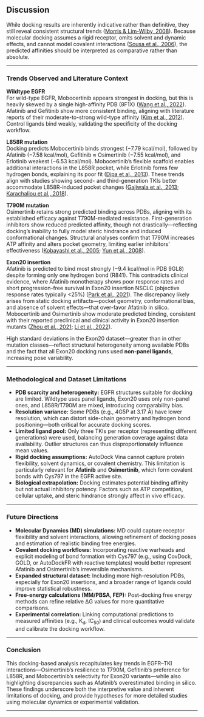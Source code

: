 ## Discussion

While docking results are inherently indicative rather than definitive, they still reveal consistent structural trends ([Morris & Lim-Wilby, 2008](https://link.springer.com/protocol/10.1007/978-1-59745-177-2_19)). Because molecular docking assumes a rigid receptor, omits solvent and dynamic effects, and cannot model covalent interactions ([Sousa et al., 2006](https://onlinelibrary.wiley.com/doi/10.1002/prot.21082)), the predicted affinities should be interpreted as comparative rather than absolute.

---

### Trends Observed and Literature Context

**Wildtype EGFR**  
For wild-type EGFR, Mobocertinib appears strongest in docking, but this is heavily skewed by a single high-affinity PDB (8F1X) ([Wang et al., 2022](https://pmc.ncbi.nlm.nih.gov/articles/PMC9433531/)). Afatinib and Gefitinib show more consistent binding, aligning with literature reports of their moderate-to-strong wild-type affinity ([Kim et al., 2012](https://pmc.ncbi.nlm.nih.gov/articles/PMC3390174/)). Control ligands bind weakly, validating the specificity of the docking workflow.

**L858R mutation**  
Docking predicts Mobocertinib binds strongest (−7.79 kcal/mol), followed by Afatinib (−7.58 kcal/mol), Gefitinib ≈ Osimertinib (−7.55 kcal/mol), and Erlotinib weakest (−6.53 kcal/mol). Mobocertinib’s flexible scaffold enables additional interactions in the L858R pocket, while Erlotinib forms few hydrogen bonds, explaining its poor fit ([Dipa et al., 2013](https://www.nature.com/articles/s41598-025-10412-4)). These trends align with studies showing second- and third-generation TKIs better accommodate L858R-induced pocket changes ([Gajiwala et al., 2013](https://www.sciencedirect.com/science/article/pii/S0969212612004297); [Karachaliou et al., 2018](https://tcr.amegroups.org/article/view/24920/html)).

**T790M mutation**  
Osimertinib retains strong predicted binding across PDBs, aligning with its established efficacy against T790M-mediated resistance. First-generation inhibitors show reduced predicted affinity, though not drastically—reflecting docking’s inability to fully model steric hindrance and induced conformational changes. Structural analyses confirm that T790M increases ATP affinity and alters pocket geometry, limiting earlier inhibitors’ effectiveness ([Kobayashi et al., 2005](https://pubmed.ncbi.nlm.nih.gov/15998909/); [Yun et al., 2008](https://pubmed.ncbi.nlm.nih.gov/18559453/)).

**Exon20 insertion**  
Afatinib is predicted to bind most strongly (−9.4 kcal/mol in PDB 9GL8) despite forming only one hydrogen bond (R841). This contradicts clinical evidence, where Afatinib monotherapy shows poor response rates and short progression-free survival in Exon20 insertion NSCLC (objective response rates typically <25%) ([Park et al., 2021](https://pubmed.ncbi.nlm.nih.gov/34647988/)). The discrepancy likely arises from static docking artifacts—pocket geometry, conformational bias, and absence of solvent effects—that over-favor Afatinib in silico.  
Mobocertinib and Osimertinib show moderate predicted binding, consistent with their reported preclinical and clinical activity in Exon20 insertion mutants ([Zhou et al., 2021](https://jamanetwork.com/journals/jamaoncology/fullarticle/2784882); [Li et al., 2022](https://www.frontiersin.org/journals/oncology/articles/10.3389/fonc.2022.1010311/full)).

High standard deviations in the Exon20 dataset—greater than in other mutation classes—reflect structural heterogeneity among available PDBs and the fact that all Exon20 docking runs used **non-panel ligands**, increasing pose variability.

---

### Methodological and Dataset Limitations

- **PDB scarcity and heterogeneity:** EGFR structures suitable for docking are limited. Wildtype uses panel ligands, Exon20 uses only non-panel ones, and L858R/T790M are mixed, introducing comparability bias.  
- **Resolution variance:** Some PDBs (e.g., 4G5P at 3.17 Å) have lower resolution, which can distort side-chain geometry and hydrogen bond positioning—both critical for accurate docking scores.  
- **Limited ligand pool:** Only three TKIs per receptor (representing different generations) were used, balancing generation coverage against data availability. Outlier structures can thus disproportionately influence mean values.  
- **Rigid docking assumptions:** AutoDock Vina cannot capture protein flexibility, solvent dynamics, or covalent chemistry. This limitation is particularly relevant for **Afatinib** and **Osimertinib**, which form covalent bonds with Cys797 in the EGFR active site.  
- **Biological extrapolation:** Docking estimates potential binding affinity but not actual inhibitory potency. Factors such as ATP competition, cellular uptake, and steric hindrance strongly affect in vivo efficacy.

---

### Future Directions

- **Molecular Dynamics (MD) simulations:** MD could capture receptor flexibility and solvent interactions, allowing refinement of docking poses and estimation of realistic binding free energies.  
- **Covalent docking workflows:** Incorporating reactive warheads and explicit modeling of bond formation with Cys797 (e.g., using CovDock, GOLD, or AutoDockFR with reactive templates) would better represent Afatinib and Osimertinib’s irreversible mechanisms.  
- **Expanded structural dataset:** Including more high-resolution PDBs, especially for Exon20 insertions, and a broader range of ligands could improve statistical robustness.  
- **Free-energy calculations (MM/PBSA, FEP):** Post-docking free energy methods can refine relative ΔG values for more quantitative comparisons.  
- **Experimental correlation:** Linking computational predictions to measured affinities (e.g., K<sub>d</sub>, IC<sub>50</sub>) and clinical outcomes would validate and calibrate the docking workflow.

---

### Conclusion

This docking-based analysis recapitulates key trends in EGFR–TKI interactions—Osimertinib’s resilience to T790M, Gefitinib’s preference for L858R, and Mobocertinib’s selectivity for Exon20 variants—while also highlighting discrepancies such as Afatinib’s overestimated binding in silico. These findings underscore both the interpretive value and inherent limitations of docking, and provide hypotheses for more detailed studies using molecular dynamics or experimental validation.

---
